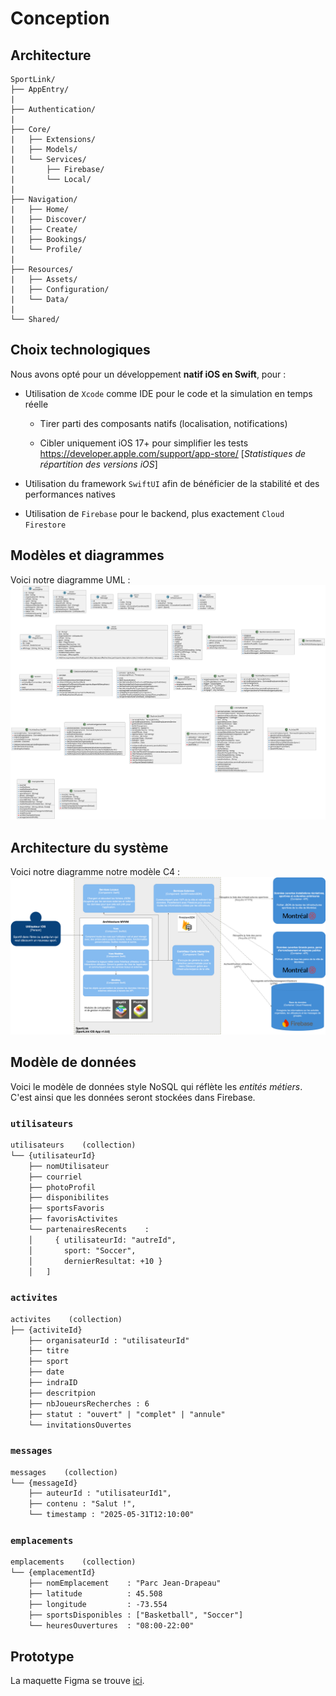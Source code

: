 # Conception

## Architecture
```plaintext
SportLink/
├── AppEntry/
|
├── Authentication/
|
├── Core/
|   ├── Extensions/
|   ├── Models/
|   └── Services/
|       ├── Firebase/
|       └── Local/
|
├── Navigation/
|   ├── Home/
|   ├── Discover/
|   ├── Create/
|   ├── Bookings/
|   └── Profile/
|   
├── Resources/
|   ├── Assets/
|   ├── Configuration/
|   └── Data/
|
└── Shared/
```

## Choix technologiques
Nous avons opté pour un développement **natif iOS en Swift**, pour :

- Utilisation de `Xcode` comme IDE pour le code et la simulation en temps réelle

    - Tirer parti des composants natifs (localisation, notifications)

    - Cibler uniquement iOS 17+ pour simplifier les tests https://developer.apple.com/support/app-store/ [_Statistiques de répartition des versions iOS_]

- Utilisation du framework `SwiftUI` afin de bénéficier de la stabilité et des performances natives

- Utilisation de `Firebase` pour le backend, plus exactement `Cloud Firestore`

## Modèles et diagrammes
Voici notre diagramme UML :
![Diagramme de classe UML](./diagrams/out/SportLink.svg "Diagramme de classe UML")

## Architecture du système
Voici notre diagramme notre modèle C4 :
![Modèle C4](./diagrams/out/modelec4.png "Modèle C4")

## Modèle de données
Voici le modèle de données style NoSQL qui réflète les *entités métiers*. C'est ainsi que les données seront stockées dans Firebase.
### `utilisateurs`
```txt
utilisateurs    (collection)
└── {utilisateurId}
    ├── nomUtilisateur      
    ├── courriel              
    ├── photoProfil           
    ├── disponibilites        
    ├── sportsFavoris                            
    ├── favorisActivites               
    └── partenairesRecents    :                                  
    │     { utilisateurId: "autreId",
    │       sport: "Soccer",
    │       dernierResultat: +10 }
    │   ]
```

### `activites`
```txt
activites    (collection)
├── {activiteId}
    ├── organisateurId : "utilisateurId"
    ├── titre
    ├── sport 
    ├── date
    ├── indraID
    ├── descritpion
    ├── nbJoueursRecherches : 6
    ├── statut : "ouvert" | "complet" | "annule"
    └── invitationsOuvertes
```

### `messages`
```txt
messages    (collection)
└── {messageId}
    ├── auteurId : "utilisateurId1",
    ├── contenu : "Salut !",
    └── timestamp : "2025-05-31T12:10:00"
```

### `emplacements`
```txt
emplacements    (collection)
└── {emplacementId}
    ├── nomEmplacement    : "Parc Jean-Drapeau"
    ├── latitude          : 45.508
    ├── longitude         : -73.554
    ├── sportsDisponibles : ["Basketball", "Soccer"]
    └── heuresOuvertures  : "08:00-22:00"
```


## Prototype
La maquette Figma se trouve [ici](https://www.figma.com/design/N0QDEh5Shuht6eS3dpvKTB/SportLink?node-id=0-1&t=CBkQlTjm84oNgfAk-1).